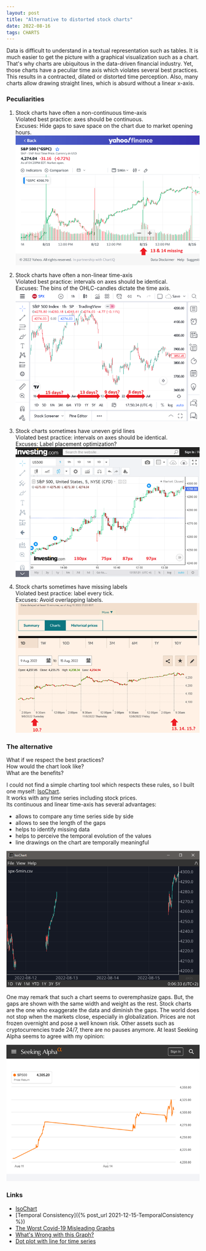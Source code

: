 ```yaml
---
layout: post
title: "Alternative to distorted stock charts"
date: 2022-08-16
tags: CHARTS
---
```


Data is difficult to understand in a textual representation such as tables.
It is much easier to get the picture with a graphical visualization such as a chart.
That's why charts are ubiquitous in the data-driven financial industry.
Yet, those charts have a peculiar time axis which violates several best practices. 
This results in a contracted, dilated or distorted time perception.
Also, many charts allow drawing straight lines, which is absurd without a linear x-axis.

### Peculiarities

1. Stock charts have often a non-continuous time-axis  
Violated best practice: axes should be continuous.  
Excuses: Hide gaps to save space on the chart due to market opening hours.  
![Yahoo](/assets/img/Distorted-Yahoo.png)

2. Stock charts have often a non-linear time-axis  
Violated best practice: intervals on axes should be identical.  
Excuses: The bins of the OHLC-candles dictate the time axis.  
![TradingView](/assets/img/Distorted-TradingView.png)

3. Stock charts sometimes have uneven grid lines  
Violated best practice: intervals on axes should be identical.  
Excuses: Label placement optimization?  
![Investing](/assets/img/Distorted-Investing.png)

4. Stock charts sometimes have missing labels  
Violated best practice: label every tick.  
Excuses: Avoid overlapping labels.  
![FinancialTimes](/assets/img/Distorted-FinancialTimes.png)

### The alternative

What if we respect the best practices?  
How would the chart look like?  
What are the benefits?

I could not find a simple charting tool which respects these rules, so I built one myself: [IsoChart](https://www.isochart.com).  
It works with any time series including stock prices.  
Its continuous and linear time-axis has several advantages:

* allows to compare any time series side by side
* allows to see the length of the gaps
* helps to identify missing data
* helps to perceive the temporal evolution of the values
* line drawings on the chart are temporally meaningful
    
![IsoChart](/assets/img/Distorted-IsoChart.png)

One may remark that such a chart seems to overemphasize gaps.
But, the gaps are shown with the same width and weight as the rest.
Stock charts are the one who exaggerate the data and diminish the gaps.
The world does not stop when the markets close, especially in globalization.
Prices are not frozen overnight and pose a well known risk.
Other assets such as cryptocurrencies trade 24/7, there are no pauses anymore.
At least Seeking Alpha seems to agree with my opinion:

![Seeking Alpha](/assets/img/Distorted-SeekingAlpha.png)

### Links
* [IsoChart](https://www.isochart.com)
* [Temporal Consistency]({% post_url 2021-12-15-TemporalConsistency %})
* [The Worst Covid-19 Misleading Graphs](https://www.datasciencecentral.com/the-worst-covid-19-misleading-graphs)
* [What's Wrong with this Graph?](https://www.forbes.com/sites/naomirobbins/2011/11/17/whats-wrong-with-this-graph)
* [Dot plot with line for time series](https://style.ons.gov.uk/data-visualisation/dot-plot-with-line-for-time-series/)